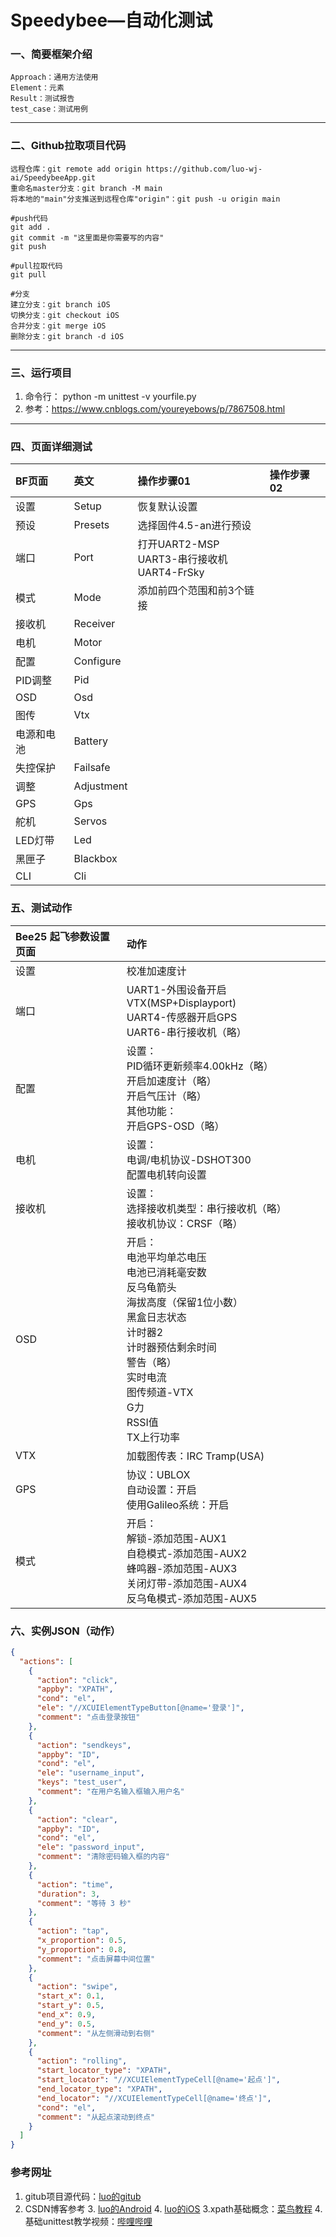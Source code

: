 # Speedybee—自动化测试

### 一、简要框架介绍
```
Approach：通用方法使用
Element：元素
Result：测试报告
test_case：测试用例
```
---
### 二、Github拉取项目代码
```
远程仓库：git remote add origin https://github.com/luo-wj-ai/SpeedybeeApp.git
重命名master分支：git branch -M main
将本地的"main"分支推送到远程仓库"origin"：git push -u origin main

#push代码
git add .
git commit -m "这里面是你需要写的内容"
git push

#pull拉取代码
git pull

#分支
建立分支：git branch iOS
切换分支：git checkout iOS
合并分支：git merge iOS
删除分支：git branch -d iOS
```
---
### 三、运行项目
1. 命令行： python -m unittest -v yourfile.py
2. 参考：https://www.cnblogs.com/youreyebows/p/7867508.html
---
### 四、页面详细测试
| BF页面  | 英文         | 操作步骤01                                      | 操作步骤02 |
|:------|:-----------|:--------------------------------------------|:-----------|
| 设置    | Setup      | 恢复默认设置                                      |            |
| 预设    | Presets    | 选择固件4.5-an进行预设                               |            |
| 端口    | Port       | 打开UART2-MSP<br/>UART3-串行接收机<br/>UART4-FrSky |            |
| 模式    | Mode       | 添加前四个范围和前3个链接                               |            |
| 接收机   | Receiver   |                                             |            |
| 电机    | Motor      |                                             |            |
| 配置    | Configure  |                                             |            |
| PID调整 | Pid        |                                             |            |
| OSD   | Osd        |                                             |            |
| 图传    | Vtx        |                                             |            |
| 电源和电池 | Battery    |                                             |            |
| 失控保护  | Failsafe   |                                             |            |
| 调整    | Adjustment |                                             |            |
| GPS   | Gps        |                                             |            |
| 舵机    | Servos     |                                             |            |
| LED灯带 | Led        |                                             |            |
| 黑匣子   | Blackbox   |                                             |            |
| CLI   | Cli        |                                             |            |

### 五、测试动作

| Bee25 起飞参数设置页面 | 动作                                                         |
| :--------------------- | :----------------------------------------------------------- |
| 设置                   | 校准加速度计                                                 |
| 端口                   | UART1-外围设备开启VTX(MSP+Displayport)<br>UART4-传感器开启GPS<br>UART6-串行接收机（略） |
| 配置                   | 设置：<br>PID循环更新频率4.00kHz（略）<br>开启加速度计（略）<br>开启气压计（略）<br>其他功能：<br>开启GPS-OSD（略） |
| 电机                   | 设置：<br>电调/电机协议-DSHOT300<br>配置电机转向设置         |
| 接收机                 | 设置：<br>选择接收机类型：串行接收机（略）<br>接收机协议：CRSF（略） |
| OSD                    | 开启：<br>电池平均单芯电压<br>电池已消耗毫安数<br>反乌龟箭头<br>海拔高度（保留1位小数）<br>黑盒日志状态<br>计时器2<br>计时器预估剩余时间<br>警告（略）<br>实时电流<br>图传频道-VTX<br>G力<br>RSSI值<br>TX上行功率 |
| VTX                    | 加载图传表：IRC Tramp(USA)                                   |
| GPS                    | 协议：UBLOX<br>自动设置：开启<br>使用Galileo系统：开启       |
| 模式                   | 开启：<br>解锁-添加范围-AUX1<br>自稳模式-添加范围-AUX2<br>蜂鸣器-添加范围-AUX3<br>关闭灯带-添加范围-AUX4<br>反乌龟模式-添加范围-AUX5 |
### 六、实例JSON（动作）

~~~json
{
  "actions": [
    {
      "action": "click",
      "appby": "XPATH",
      "cond": "el",
      "ele": "//XCUIElementTypeButton[@name='登录']",
      "comment": "点击登录按钮"
    },
    {
      "action": "sendkeys",
      "appby": "ID",
      "cond": "el",
      "ele": "username_input",
      "keys": "test_user",
      "comment": "在用户名输入框输入用户名"
    },
    {
      "action": "clear",
      "appby": "ID",
      "cond": "el",
      "ele": "password_input",
      "comment": "清除密码输入框的内容"
    },
    {
      "action": "time",
      "duration": 3,
      "comment": "等待 3 秒"
    },
    {
      "action": "tap",
      "x_proportion": 0.5,
      "y_proportion": 0.8,
      "comment": "点击屏幕中间位置"
    },
    {
      "action": "swipe",
      "start_x": 0.1,
      "start_y": 0.5,
      "end_x": 0.9,
      "end_y": 0.5,
      "comment": "从左侧滑动到右侧"
    },
    {
      "action": "rolling",
      "start_locator_type": "XPATH",
      "start_locator": "//XCUIElementTypeCell[@name='起点']",
      "end_locator_type": "XPATH",
      "end_locator": "//XCUIElementTypeCell[@name='终点']",
      "cond": "el",
      "comment": "从起点滚动到终点"
    }
  ]
}

~~~
### 参考网址
1. gitub项目源代码：[luo的gitub](https://github.com/luo-wj-ai/SpeedybeeApp)
2. CSDN博客参考
   3. [luo的Android](https://blog.csdn.net/Luoweijie42/article/details/140212378?csdn_share_tail=%7B%22type%22%3A%22blog%22%2C%22rType%22%3A%22article%22%2C%22rId%22%3A%22140212378%22%2C%22source%22%3A%22Luoweijie42%22%7D)
   4. [luo的iOS](https://blog.csdn.net/Luoweijie42/article/details/140344444)
   3.xpath基础概念：[菜鸟教程](https://www.runoob.com/xpath/xpath-syntax.html)
   4.基础unittest教学视频：[哔哩哔哩](【2023最新UnitTest自动化测试框架和unittest数据驱动实战讲解】https://www.bilibili.com/video/BV1AT41167wv?p=5&vd_source=f1420afe1b941d0191a7f686b3a2f85c)
